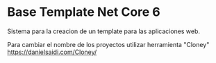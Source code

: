 # Base Template Net Core 6

Sistema para la creacion de un template para las aplicaciones web.

Para cambiar el nombre de los proyectos utilizar herramienta "Cloney"
https://danielsaidi.com/Cloney/